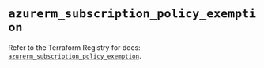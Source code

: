 # `azurerm_subscription_policy_exemption`

Refer to the Terraform Registry for docs: [`azurerm_subscription_policy_exemption`](https://registry.terraform.io/providers/hashicorp/azurerm/4.20.0/docs/resources/subscription_policy_exemption).

